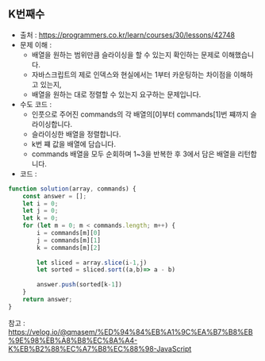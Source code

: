## K번째수
- 출처 : https://programmers.co.kr/learn/courses/30/lessons/42748
- 문제 이해 : 
  - 배열을 원하는 범위만큼 슬라이싱을 할 수 있는지 확인하는 문제로 이해했습니다.
  - 자바스크립트의 제로 인덱스와 현실에서는 1부터 카운팅하는 차이점을 이해하고 있는지, 
  - 배열을 원하는 대로 정렬할 수 있는지 요구하는 문제입니다.
- 수도 코드 : 
  - 인풋으로 주어진 commands의 각 배열의[0]부터 commands[1]번 쨰까지 슬라이싱합니다.
  - 슬라이싱한 배열을 정렬합니다.
  - k번 쨰 값을 배열에 담습니다.
  - commands 배열을 모두 순회하며 1~3을 반복한 후 3에서 담은 배열을 리턴합니다.
- 코드 : 
```javascript
function solution(array, commands) {
    const answer = [];
    let i = 0;
    let j = 0;
    let k = 0;
    for (let m = 0; m < commands.length; m++) {
        i = commands[m][0]
        j = commands[m][1]
        k = commands[m][2]
        
        let sliced = array.slice(i-1,j)
        let sorted = sliced.sort((a,b)=> a - b)
    
        answer.push(sorted[k-1])
    }
    return answer;
}
```

참고 : https://velog.io/@qmasem/%ED%94%84%EB%A1%9C%EA%B7%B8%EB%9E%98%EB%A8%B8%EC%8A%A4-K%EB%B2%88%EC%A7%B8%EC%88%98-JavaScript
